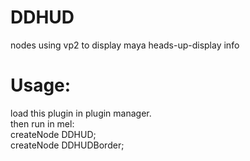# DDHUD
nodes using vp2 to display maya heads-up-display info
# Usage:
load this plugin in plugin manager.</br>
then run in mel:</br>
createNode DDHUD;</br>
createNode DDHUDBorder;
